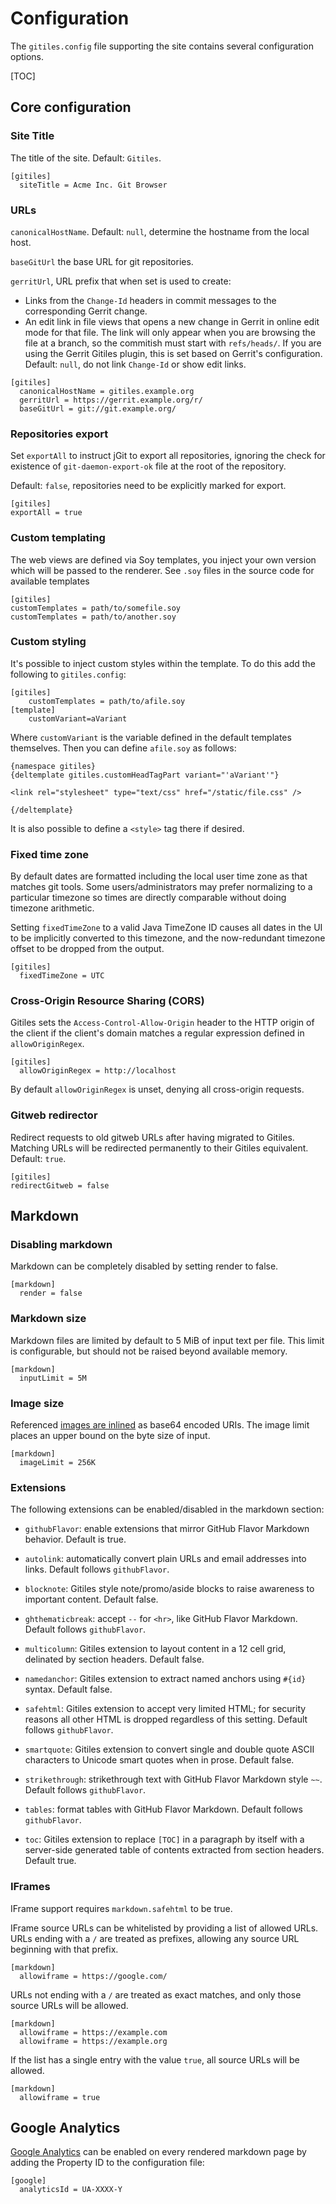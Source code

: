 # Configuration

The `gitiles.config` file supporting the site contains several configuration
options.

[TOC]

## Core configuration

### Site Title

The title of the site. Default: `Gitiles`.

```
[gitiles]
  siteTitle = Acme Inc. Git Browser
```

### URLs

`canonicalHostName`.
Default: `null`, determine the hostname from the local host.

`baseGitUrl` the base URL for git repositories.

`gerritUrl`, URL prefix that when set is used to create:
* Links from the `Change-Id` headers in commit messages to the corresponding
  Gerrit change.
* An edit link in file views that opens a new change in Gerrit in online edit
  mode for that file. The link will only appear when you are browsing the file
  at a branch, so the commitish must start with `refs/heads/`.
  If you are using the Gerrit Gitiles plugin, this is set based on Gerrit's configuration.
  Default: `null`, do not link `Change-Id` or show edit links.

```
[gitiles]
  canonicalHostName = gitiles.example.org
  gerritUrl = https://gerrit.example.org/r/
  baseGitUrl = git://git.example.org/
```

### Repositories export

Set `exportAll` to instruct jGit to export all repositories, ignoring the check
for existence of `git-daemon-export-ok` file at the root of the repository.

Default: `false`, repositories need to be explicitly marked for export.

```
[gitiles]
exportAll = true
```

### Custom templating

The web views are defined via Soy templates, you inject your own version which
will be passed to the renderer. See `.soy` files in the source code for
available templates

```
[gitiles]
customTemplates = path/to/somefile.soy
customTemplates = path/to/another.soy
```

### Custom styling

It's possible to inject custom styles within the template. To do this add
the following to `gitiles.config`:
```
[gitiles]
    customTemplates = path/to/afile.soy
[template]
    customVariant=aVariant
```
Where `customVariant` is the variable defined in the default
templates themselves. Then you can define `afile.soy` as follows:
```
{namespace gitiles}
{deltemplate gitiles.customHeadTagPart variant="'aVariant'"}

<link rel="stylesheet" type="text/css" href="/static/file.css" />

{/deltemplate}
```
It is also possible to define a `<style>` tag there if desired.

### Fixed time zone

By default dates are formatted including the local user time zone as that
matches git tools. Some users/administrators may prefer normalizing to a
particular timezone so times are directly comparable without doing timezone
arithmetic.

Setting `fixedTimeZone` to a valid Java TimeZone ID causes all dates in the UI
to be implicitly converted to this timezone, and the now-redundant timezone
offset to be dropped from the output.

```
[gitiles]
  fixedTimeZone = UTC
```

### Cross-Origin Resource Sharing (CORS)

Gitiles sets the `Access-Control-Allow-Origin` header to the
HTTP origin of the client if the client's domain matches a regular
expression defined in `allowOriginRegex`.

```
[gitiles]
  allowOriginRegex = http://localhost
```

By default `allowOriginRegex` is unset, denying all cross-origin requests.

### Gitweb redirector

Redirect requests to old gitweb URLs after having migrated to Gitiles. Matching
URLs will be redirected permanently to their Gitiles equivalent.
Default: `true`.

```
[gitiles]
redirectGitweb = false
```

## Markdown

### Disabling markdown

Markdown can be completely disabled by setting render to false.

```
[markdown]
  render = false
```

### Markdown size

Markdown files are limited by default to 5 MiB of input text
per file. This limit is configurable, but should not be raised
beyond available memory.

```
[markdown]
  inputLimit = 5M
```

### Image size

Referenced [images are inlined](#Images) as base64 encoded URIs.
The image limit places an upper bound on the byte size of input.

```
[markdown]
  imageLimit = 256K
```

### Extensions

The following extensions can be enabled/disabled in the markdown
section:

* `githubFlavor`: enable extensions that mirror GitHub Flavor
  Markdown behavior.  Default is true.

* `autolink`: automatically convert plain URLs and email
  addresses into links. Default follows `githubFlavor`.

* `blocknote`: Gitiles style note/promo/aside blocks to raise
  awareness to important content. Default false.

* `ghthematicbreak`: accept `--` for `<hr>`, like GitHub Flavor
  Markdown.  Default follows `githubFlavor`.

* `multicolumn`: Gitiles extension to layout content in a 12 cell
   grid, delinated by section headers. Default false.

* `namedanchor`: Gitiles extension to extract named anchors using
  `#{id}` syntax. Default false.

* `safehtml`: Gitiles extension to accept very limited HTML; for
   security reasons all other HTML is dropped regardless of this
   setting.  Default follows `githubFlavor`.

* `smartquote`: Gitiles extension to convert single and double quote
  ASCII characters to Unicode smart quotes when in prose.  Default
  false.

* `strikethrough`: strikethrough text with GitHub Flavor Markdown
  style `~~`.  Default follows `githubFlavor`.

* `tables`: format tables with GitHub Flavor Markdown.  Default
  follows `githubFlavor`.

* `toc`: Gitiles extension to replace `[TOC]` in a paragraph by itself
  with a server-side generated table of contents extracted from section
  headers.  Default true.

### IFrames

IFrame support requires `markdown.safehtml` to be true.

IFrame source URLs can be whitelisted by providing a list of allowed
URLs. URLs ending with a `/` are treated as prefixes, allowing any source
URL beginning with that prefix.

```
[markdown]
  allowiframe = https://google.com/
```

URLs not ending with a `/` are treated as exact matches, and only those
source URLs will be allowed.


```
[markdown]
  allowiframe = https://example.com
  allowiframe = https://example.org
```

If the list has a single entry with the value `true`, all source URLs
will be allowed.


```
[markdown]
  allowiframe = true
```

## Google Analytics

[Google Analytics](https://www.google.com/analytics/) can be
enabled on every rendered markdown page by adding the Property ID
to the configuration file:

```
[google]
  analyticsId = UA-XXXX-Y
```
